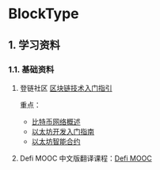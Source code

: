 # BlockType

## 1. 学习资料

### 1.1. 基础资料

1. 登链社区 [区块链技术入门指引](https://learnblockchain.cn/2018/01/11/guide/)

   重点：
   
   - [比特币网络概述](https://learnblockchain.cn/2017/11/07/bitcoin-p2p/) 
   - [以太坊开发入门指南](https://learnblockchain.cn/2017/11/20/whatiseth/)
   - [以太坊智能合约](https://learnblockchain.cn/2018/01/04/understanding-smart-contracts/)
   
2. Defi MOOC
   中文版翻译课程：[Defi MOOC](https://www.bilibili.com/video/BV1va41127DM)

